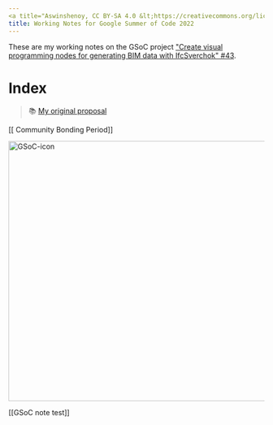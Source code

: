 ```yaml
---
<a title="Aswinshenoy, CC BY-SA 4.0 &lt;https://creativecommons.org/licenses/by-sa/4.0&gt;, via Wikimedia Commons" href="https://commons.wikimedia.org/wiki/File:GSoC-icon.svg"><img width="512" alt="GSoC-icon" src="https://upload.wikimedia.org/wikipedia/commons/thumb/8/85/GSoC-icon.svg/512px-GSoC-icon.svg.png"></a>
title: Working Notes for Google Summer of Code 2022
---
```


These are my working notes on the GSoC project ["Create visual programming nodes for generating BIM data with IfcSverchok" #43](https://github.com/opencax/GSoC/issues/43).


# Index
> 📚 [My original proposal](GSoC_proposal_mdj.md)

[[ Community Bonding Period]]

<a title="Aswinshenoy, CC BY-SA 4.0 &lt;https://creativecommons.org/licenses/by-sa/4.0&gt;, via Wikimedia Commons" href="https://commons.wikimedia.org/wiki/File:GSoC-icon.svg"><img width="512" alt="GSoC-icon" src="https://upload.wikimedia.org/wikipedia/commons/thumb/8/85/GSoC-icon.svg/512px-GSoC-icon.svg.png"></a>

[[GSoC note test]]